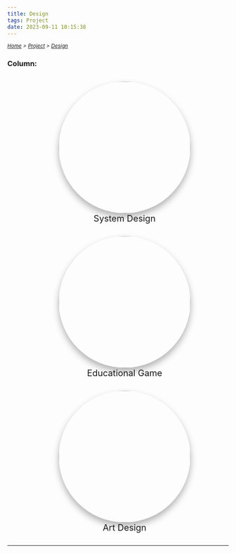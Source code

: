 ```yaml
---
title: Design
tags: Project
date: 2023-09-11 10:15:38
---
```


*<small>[Home](/Home/index.html) > [Project](/tags/Project/index.html) > [Design](/2023/09/11/Project/Design/Design/index.html)</small>*

<style>
    .menu-item {
        display: inline-block; /* Ensure elements are horizontally aligned */
        margin-right: 20px;
        position: relative;
        padding: 5px;
        color: grey;
        text-decoration: none;
        font-size: 90%; /* Reduce font size */
    }
    .menu-item:hover {
        font-weight: bold;
        color: grey !important;
    }
    .menu-item::before {
        content: counter(item) " ";
        counter-increment: item;
        border: 1px solid black;
        background-color: transparent;
        border-radius: 50%;
        width: 20px;
        height: 20px;
        display: inline-block;
        text-align: center;
        line-height: 20px;
        margin-right: 1px;
        color: grey;
    }
    .menu-list {
        list-style: none; 
        counter-reset: item;
        padding: 0; /* Remove default padding */
    }
    .menu-list div {
        white-space: nowrap; /* Prevent wrapping of list items */
    }
    figcaption:hover {
    transform: scale(1.3);
    font-weight: bold;
    }
     .image-shake:hover {
        transform: translateX(-2px); /* Adjust the amount of movement as needed */
        animation: shake 1s ease infinite; /* Apply a simple shake animation */
    }

    @keyframes shake {
        0% { transform: translateX(-2px); }
        25% { transform: translateX(2px); }
        50% { transform: translateX(-2px); }
        75% { transform: translateX(2px); }
        100% { transform: translateX(-2px); }
    }
    
</style>


### Column:
<div style="text-align: center;">
  <figure class="image-shake" style="display: inline-block; margin-right: 10px;">
      <img src="https://s2.loli.net/2024/01/05/R21fK6jxM5L97Ba.png" style="border-radius: 50%; width: 300px; height: 300px; object-fit: cover; box-shadow: 0 8px 15px rgba(0,0,0,0.3);" />
      <figcaption style="text-align: center; font-size: 20px; transition: transform 0.3s, font-weight 0.3s;">
          <a href="/2023/09/11/Project/Design/System-Design/index.html" style="color: inherit; text-decoration: none;">System Design</a>
      </figcaption>
  </figure>
  <figure class="image-shake" style="display: inline-block; margin-right: 10px;">
    <img src="https://s2.loli.net/2024/01/05/AYbfuXmCcrgIsBT.png" style="border-radius: 50%; width: 300px; height: 300px; object-fit: cover; box-shadow: 0 8px 15px rgba(0,0,0,0.3);" />
    <figcaption style="text-align: center; font-size: 20px; transition: transform 0.3s, font-weight 0.3s;">
      <a href="/2023/09/11/Project/Design/Educational-Game/index.html" style="color: inherit; text-decoration: none;">Educational Game</a>
    </figcaption>
  </figure>
  <figure class="image-shake" style="display: inline-block; margin-right: 10px;">
    <img src="https://s2.loli.net/2024/01/05/LRuwUh9Fcjode7s.png" style="border-radius: 50%; width: 300px; height: 300px; object-fit: cover; box-shadow: 0 8px 15px rgba(0,0,0,0.3);" />
    <figcaption style="text-align: center; font-size: 20px; transition: transform 0.3s, font-weight 0.3s;">
      <a href="/2023/09/11/Project/Design/Art-Design/index.html" style="color: inherit; text-decoration: none;">Art Design</a>
    </figcaption>
  </figure>
</div>

---
